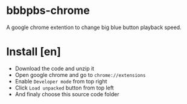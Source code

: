 # bbbpbs-chrome
A google chrome extention to change big blue button playback speed.
# Install [en]
* Download the code and unzip it
* Open google chrome and go to ```chrome://extensions```
* Enable ```Developer mode``` from top right
* Click ```Load unpacked``` button from top left
* And finaly choose this source code folder
